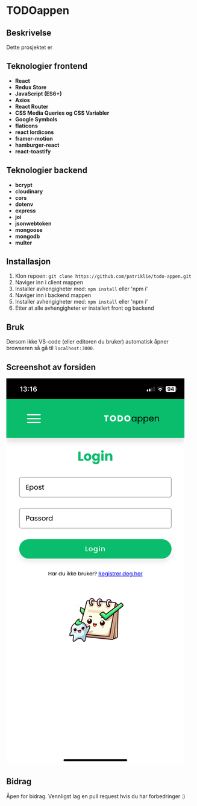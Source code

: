 # TODOappen

## Beskrivelse
Dette prosjektet er 

## Teknologier frontend
- **React**
- **Redux Store**
- **JavaScript (ES6+)**
- **Axios**
- **React Router**
- **CSS Media Queries og CSS Variabler**
- **Google Symbols**
- **flaticons**
- **react lordicons**
- **framer-motion**
- **hamburger-react**
- **react-toastify**

## Teknologier backend
- **bcrypt**
- **cloudinary**
- **cors**
- **dotenv**
- **express**
- **joi**
- **jsonwebtoken**
- **mongoose**
- **mongodb**
- **multer**

## Installasjon
1. Klon repoen: `git clone https://github.com/patriklie/todo-appen.git`
2. Naviger inn i client mappen
3. Installer avhengigheter med: `npm install` eller 'npm i'
4. Naviger inn i backend mappen
5. Installer avhengigheter med: `npm install` eller 'npm i'
6. Etter at alle avhengigheter er installert front og backend 

## Bruk
Dersom ikke VS-code (eller editoren du bruker) automatisk åpner browseren så gå til `localhost:3000`.

## Screenshot av forsiden
![Forside av prosjektet](images/IMG_2391.PNG)

## Bidrag
Åpen for bidrag. Vennligst lag en pull request hvis du har forbedringer :)
